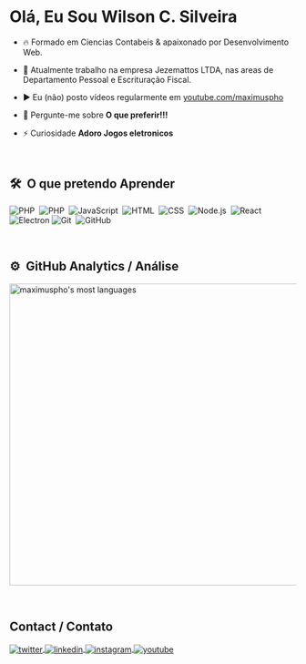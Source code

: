 <h1 align="left">Olá, Eu Sou Wilson C. Silveira</h1>

- 🔥 Formado em Ciencias Contabeis & apaixonado por Desenvolvimento Web. 

- 🔭 Atualmente trabalho na empresa Jezemattos LTDA, nas areas de Departamento Pessoal e Escrituração Fiscal.

- ▶️ Eu (não) posto vídeos regularmente em [youtube.com/maximuspho](https://youtube.com/maximuspho)

- 💬 Pergunte-me sobre **O que preferir!!!**

- ⚡ Curiosidade **Adoro Jogos eletronicos**

<br>

## 🛠 &nbsp;O que pretendo Aprender

![PHP](https://img.shields.io/badge/-Python-05122A?style=flat&logo=Python)&nbsp;
![PHP](https://img.shields.io/badge/-PHP-05122A?style=flat&logo=php)&nbsp;
![JavaScript](https://img.shields.io/badge/-JavaScript-05122A?style=flat&logo=javascript)&nbsp;
![HTML](https://img.shields.io/badge/-HTML-05122A?style=flat&logo=HTML5)&nbsp;
![CSS](https://img.shields.io/badge/-CSS-05122A?style=flat&logo=CSS3&logoColor=1572B6)&nbsp;
![Node.js](https://img.shields.io/badge/-Node.js-05122A?style=flat&logo=node.js)&nbsp;
![React](https://img.shields.io/badge/-React-05122A?style=flat&logo=react)&nbsp;
![Electron](https://img.shields.io/badge/-electron-05122A?style=flat&logo=electron)
![Git](https://img.shields.io/badge/-Git-05122A?style=flat&logo=git)&nbsp;
![GitHub](https://img.shields.io/badge/-GitHub-05122A?style=flat&logo=github)&nbsp;

<br>

## ⚙️ &nbsp;GitHub Analytics / Análise

<p align="left">
<img width="530em" src="https://github-readme-stats.vercel.app/api/top-langs/?username=maximuspho&layout=compact&theme=vision-friendly-dark" alt="maximuspho's most languages"/>
</p>

<br>

## Contact / Contato

<a href="https://twitter.com/w_silveira" target="_blank">
  <img align="center" src="https://img.shields.io/badge/-Wilson%20C.%20silveira-05122A?style=flat&logo=twitter" alt="twitter"/>  
</a>
<a href="https://www.linkedin.com/in/wilson-carlos-silveira-01994a42/" target="_blank">
  <img align="center" src="https://img.shields.io/badge/-Wilson%20C.%20Silveira-05122A?style=flat&logo=linkedin" alt="linkedin"/>
</a>
<a href="https://instagram.com/w_silveira_/" target="_blank">
 <img align="center" src="https://img.shields.io/badge/-Wilson C. Silveira-05122A?style=flat&logo=instagram" alt="instagram"/>
</a>
<a href="https://youtube.com/maximuspho" target="_blank">
 <img align="center" src="https://img.shields.io/badge/-maximuspho-05122A?style=flat&logo=youtube" alt="youtube"/>
</a>
</p>
